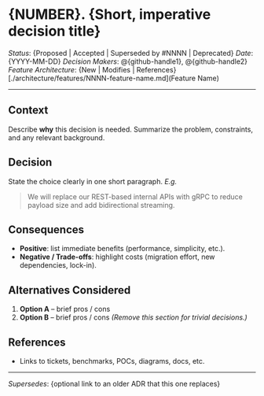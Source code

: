 # {NUMBER}. {Short, imperative decision title}

*Status*: {Proposed | Accepted | Superseded by #NNNN | Deprecated}
*Date*: {YYYY-MM-DD}
*Decision Makers*: @{github-handle1}, @{github-handle2}
*Feature Architecture*: {New | Modifies | References} [./architecture/features/NNNN-feature-name.md](Feature Name)

---

## Context
Describe **why** this decision is needed. Summarize the problem, constraints, and any relevant background.

## Decision
State the choice clearly in one short paragraph. *E.g.*
> We will replace our REST-based internal APIs with gRPC to reduce payload size and add bidirectional streaming.

## Consequences
- **Positive**: list immediate benefits (performance, simplicity, etc.).
- **Negative / Trade-offs**: highlight costs (migration effort, new dependencies, lock-in).

## Alternatives Considered
1. **Option A** – brief pros / cons
2. **Option B** – brief pros / cons
*(Remove this section for trivial decisions.)*

## References
- Links to tickets, benchmarks, POCs, diagrams, docs, etc.

---

*Supersedes*: {optional link to an older ADR that this one replaces}